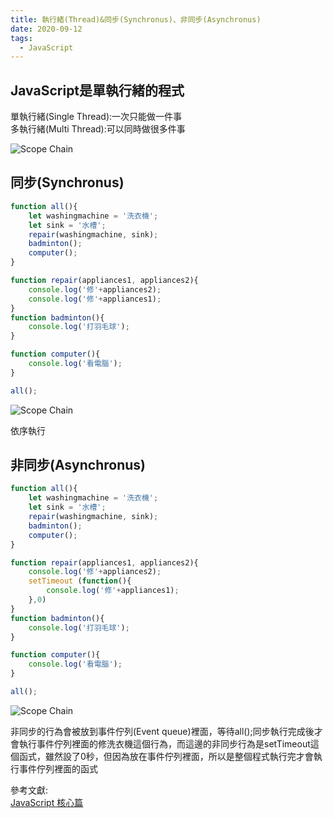 ```yaml
---
title: 執行緒(Thread)&同步(Synchronus)、非同步(Asynchronus)
date: 2020-09-12
tags:
  - JavaScript
---
```


## JavaScript是單執行緒的程式

單執行緒(Single Thread):一次只能做一件事<br/>
多執行緒(Multi Thread):可以同時做很多件事 

![Scope Chain](https://i.imgur.com/GyWft82.png)


## 同步(Synchronus)

```javascript
function all(){
    let washingmachine = '洗衣機';
    let sink = '水槽';
    repair(washingmachine, sink);
    badminton();
    computer();
}

function repair(appliances1, appliances2){
    console.log('修'+appliances2);
    console.log('修'+appliances1);
}
function badminton(){
    console.log('打羽毛球');
}

function computer(){
    console.log('看電腦');
}

all();
```

![Scope Chain](https://i.imgur.com/cSl8Hck.png)

依序執行

## 非同步(Asynchronus)
```javascript
function all(){
    let washingmachine = '洗衣機';
    let sink = '水槽';
    repair(washingmachine, sink);
    badminton();
    computer();
}

function repair(appliances1, appliances2){
    console.log('修'+appliances2);
    setTimeout (function(){
        console.log('修'+appliances1);
    },0)
}
function badminton(){
    console.log('打羽毛球');
}

function computer(){
    console.log('看電腦');
}

all();
```

![Scope Chain](https://i.imgur.com/NGkZhLs.png)


非同步的行為會被放到事件佇列(Event queue)裡面，等待all();同步執行完成後才會執行事件佇列裡面的修洗衣機這個行為，而這邊的非同步行為是setTimeout這個函式，雖然設了0秒，但因為放在事件佇列裡面，所以是整個程式執行完才會執行事件佇列裡面的函式

參考文獻:<br/>
[JavaScript 核心篇](https://www.hexschool.com/courses/js-core.html "Title")

<Vssue  />